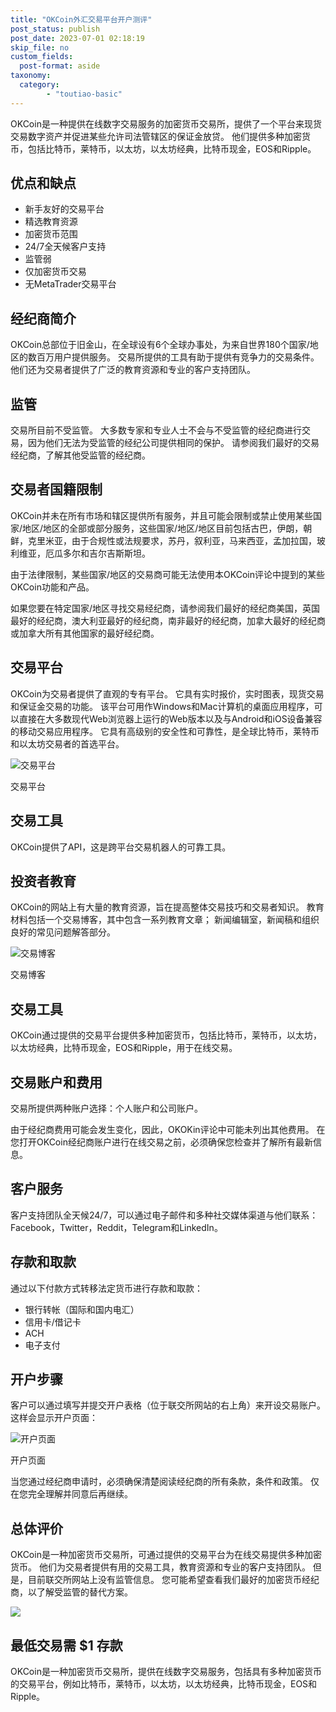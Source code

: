 ```yaml
---
title: "OKCoin外汇交易平台开户测评"
post_status: publish
post_date: 2023-07-01 02:18:19
skip_file: no
custom_fields: 
  post-format: aside
taxonomy:
  category:
        - "toutiao-basic"
---
```


OKCoin是一种提供在线数字交易服务的加密货币交易所，提供了一个平台来现货交易数字资产并促进某些允许司法管辖区的保证金放贷。 他们提供多种加密货币，包括比特币，莱特币，以太坊，以太坊经典，比特币现金，EOS和Ripple。

## 优点和缺点

- 新手友好的交易平台
- 精选教育资源
- 加密货币范围
- 24/7全天候客户支持
- 监管弱
- 仅加密货币交易
- 无MetaTrader交易平台

## 经纪商简介

OKCoin总部位于旧金山，在全球设有6个全球办事处，为来自世界180个国家/地区的数百万用户提供服务。 交易所提供的工具有助于提供有竞争力的交易条件。 他们还为交易者提供了广泛的教育资源和专业的客户支持团队。

## 监管

交易所目前不受监管。 大多数专家和专业人士不会与不受监管的经纪商进行交易，因为他们无法为受监管的经纪公司提供相同的保护。 请参阅我们最好的交易经纪商，了解其他受监管的经纪商。

## 交易者国籍限制

OKCoin并未在所有市场和辖区提供所有服务，并且可能会限制或禁止使用某些国家/地区/地区的全部或部分服务，这些国家/地区/地区目前包括古巴，伊朗，朝鲜，克里米亚，由于合规性或法规要求，苏丹，叙利亚，马来西亚，孟加拉国，玻利维亚，厄瓜多尔和吉尔吉斯斯坦。

由于法律限制，某些国家/地区的交易商可能无法使用本OKCoin评论中提到的某些OKCoin功能和产品。

如果您要在特定国家/地区寻找交易经纪商，请参阅我们最好的经纪商美国，英国最好的经纪商，澳大利亚最好的经纪商，南非最好的经纪商，加拿大最好的经纪商或加拿大所有其他国家的最好经纪商。

## 交易平台

OKCoin为交易者提供了直观的专有平台。 它具有实时报价，实时图表，现货交易和保证金交易的功能。 该平台可用作Windows和Mac计算机的桌面应用程序，可以直接在大多数现代Web浏览器上运行的Web版本以及与Android和iOS设备兼容的移动交易应用程序。 它具有高级别的安全性和可靠性，是全球比特币，莱特币和以太坊交易者的首选平台。

![交易平台](https://cdn.fendou.la/funstoutiao/2020/11/OKCoin-Review-Trading-Platform-.jpg "交易平台")

交易平台

## 交易工具

OKCoin提供了API，这是跨平台交易机器人的可靠工具。

## 投资者教育

OKCoin的网站上有大量的教育资源，旨在提高整体交易技巧和交易者知识。 教育材料包括一个交易博客，其中包含一系列教育文章； 新闻编辑室，新闻稿和组织良好的常见问题解答部分。

![交易博客](https://cdn.fendou.la/funstoutiao/2020/11/OKCoin-Review-Trading-Blog-660x1024.jpg "交易博客")

交易博客

## 交易工具

OKCoin通过提供的交易平台提供多种加密货币，包括比特币，莱特币，以太坊，以太坊经典，比特币现金，EOS和Ripple，用于在线交易。

## 交易账户和费用

交易所提供两种账户选择：个人账户和公司账户。

由于经纪商费用可能会发生变化，因此，OKOKin评论中可能未列出其他费用。 在您打开OKCoin经纪商账户进行在线交易之前，必须确保您检查并了解所有最新信息。

## 客户服务

客户支持团队全天候24/7，可以通过电子邮件和多种社交媒体渠道与他们联系：Facebook，Twitter，Reddit，Telegram和LinkedIn。

## 存款和取款

通过以下付款方式转移法定货币进行存款和取款：

- 银行转帐（国际和国内电汇）
- 信用卡/借记卡
- ACH
- 电子支付

## 开户步骤

客户可以通过填写并提交开户表格（位于联交所网站的右上角）来开设交易账户。 这样会显示开户页面：

![开户页面](https://cdn.fendou.la/funstoutiao/2020/11/OKCoin-Review-Account-Opening-Page-.jpg "开户页面")

开户页面

当您通过经纪商申请时，必须确保清楚阅读经纪商的所有条款，条件和政策。 仅在您完全理解并同意后再继续。

## 总体评价

OKCoin是一种加密货币交易所，可通过提供的交易平台为在线交易提供多种加密货币。 他们为交易者提供有用的交易工具，教育资源和专业的客户支持团队。 但是，目前联交所网站上没有监管信息。 您可能希望查看我们最好的加密货币经纪商，以了解受监管的替代方案。

![](https://cdn.fendou.la/funstoutiao/2020/11/OKCoin-Logo.png)

## 最低交易需 $1 存款

OKCoin是一种加密货币交易所，提供在线数字交易服务，包括具有多种加密货币的交易平台，例如比特币，莱特币，以太坊，以太坊经典，比特币现金，EOS和Ripple。
